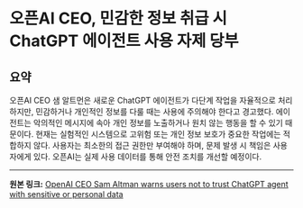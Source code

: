 # 오픈AI CEO, 민감한 정보 취급 시 ChatGPT 에이전트 사용 자제 당부

## 요약
오픈AI CEO 샘 알트먼은 새로운 ChatGPT 에이전트가 다단계 작업을 자율적으로 처리하지만, 민감하거나 개인적인 정보를 다룰 때는 사용에 주의해야 한다고 경고했다.  에이전트는 악의적인 메시지에 속아 개인 정보를 노출하거나 원치 않는 행동을 할 수 있기 때문이다.  현재는 실험적인 시스템으로 고위험 또는 개인 정보 보호가 중요한 작업에는 적합하지 않다.  사용자는 최소한의 접근 권한만 부여해야 하며, 문제 발생 시 책임은 사용자에게 있다.  오픈AI는 실제 사용 데이터를 통해 안전 조치를 개선할 예정이다.

---

**원본 링크:** [OpenAI CEO Sam Altman warns users not to trust ChatGPT agent with sensitive or personal data](https://the-decoder.com/openai-ceo-sam-altman-warns-users-not-to-trust-chatgpt-agent-with-sensitive-or-personal-data/)
